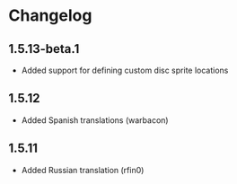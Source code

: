 # Changelog

## 1.5.13-beta.1

- Added support for defining custom disc sprite locations

## 1.5.12

- Added Spanish translations (warbacon)

## 1.5.11

- Added Russian translation (rfin0)
